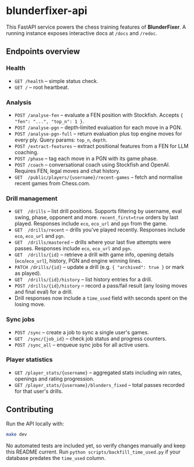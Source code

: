 # blunderfixer-api

This FastAPI service powers the chess training features of **BlunderFixer**. A running instance exposes interactive docs at `/docs` and `/redoc`.

## Endpoints overview

### Health
- `GET /health` – simple status check.
- `GET /` – root heartbeat.

### Analysis
- `POST /analyse-fen` – evaluate a FEN position with Stockfish. Accepts `{ "fen": "...", "top_n": 1 }`.
- `POST /analyse-pgn` – depth‑limited evaluation for each move in a PGN.
- `POST /analyse-pgn-full` – return evaluation plus top engine moves for every ply. Query params: `top_n`, `depth`.
- `POST /extract-features` – extract positional features from a FEN for LLM coaching.
- `POST /phase` – tag each move in a PGN with its game phase.
- `POST /coach` – conversational coach using Stockfish and OpenAI. Requires FEN, legal moves and chat history.
- `GET  /public/players/{username}/recent-games` – fetch and normalise recent games from Chess.com.

### Drill management
- `GET  /drills` – list drill positions. Supports filtering by username, eval swing, phase, opponent and more. `recent_first=true` orders by last played. Responses include `eco`, `eco_url` and `pgn` from the game.
- `GET  /drills/recent` – drills you've played recently. Responses include `eco`, `eco_url` and `pgn`.
- `GET  /drills/mastered` – drills where your last five attempts were passes. Responses include `eco`, `eco_url` and `pgn`.
- `GET  /drills/{id}` – retrieve a drill with game info, opening details (`eco`/`eco_url`), history, PGN and engine winning lines.
- `PATCH /drills/{id}` – update a drill (e.g. `{ "archived": true }` or mark as played).
- `GET  /drills/{id}/history` – list history entries for a drill.
- `POST /drills/{id}/history` – record a pass/fail result (any losing moves and final eval) for a drill.
- Drill responses now include a `time_used` field with seconds spent on the losing move.

### Sync jobs
- `POST /sync` – create a job to sync a single user's games.
- `GET  /sync/{job_id}` – check job status and progress counters.
- `POST /sync_all` – enqueue sync jobs for all active users.

### Player statistics
- `GET /player_stats/{username}` – aggregated stats including win rates, openings and rating progression.
- `GET /player_stats/{username}/blunders_fixed` – total passes recorded for that user's drills.

## Contributing

Run the API locally with:

```bash
make dev
```

No automated tests are included yet, so verify changes manually and keep this README current.
Run `python scripts/backfill_time_used.py` if your database predates the `time_used` column.
